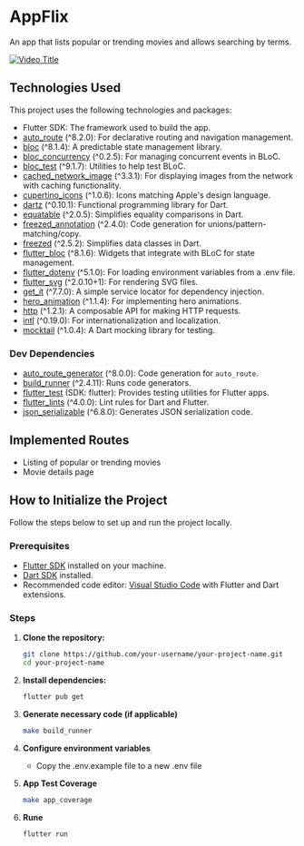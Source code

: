 # AppFlix

An app that lists popular or trending movies and allows searching by terms.

[![Video Title](https://i.ibb.co/yVT3CzX/Screenshot-2024-07-10-at-10-25-12-AM.png)](https://youtu.be/3xRmusVdJOM)

## Technologies Used

This project uses the following technologies and packages:

- Flutter SDK: The framework used to build the app.
- [auto_route](https://pub.dev/packages/auto_route) (^8.2.0): For declarative routing and navigation management.
- [bloc](https://pub.dev/packages/bloc) (^8.1.4): A predictable state management library.
- [bloc_concurrency](https://pub.dev/packages/bloc_concurrency) (^0.2.5): For managing concurrent events in BLoC.
- [bloc_test](https://pub.dev/packages/bloc_test) (^9.1.7): Utilities to help test BLoC.
- [cached_network_image](https://pub.dev/packages/cached_network_image) (^3.3.1): For displaying images from the network with caching functionality.
- [cupertino_icons](https://pub.dev/packages/cupertino_icons) (^1.0.6): Icons matching Apple's design language.
- [dartz](https://pub.dev/packages/dartz) (^0.10.1): Functional programming library for Dart.
- [equatable](https://pub.dev/packages/equatable) (^2.0.5): Simplifies equality comparisons in Dart.
- [freezed_annotation](https://pub.dev/packages/freezed_annotation) (^2.4.0): Code generation for unions/pattern-matching/copy.
- [freezed](https://pub.dev/packages/freezed) (^2.5.2): Simplifies data classes in Dart.
- [flutter_bloc](https://pub.dev/packages/flutter_bloc) (^8.1.6): Widgets that integrate with BLoC for state management.
- [flutter_dotenv](https://pub.dev/packages/flutter_dotenv) (^5.1.0): For loading environment variables from a .env file.
- [flutter_svg](https://pub.dev/packages/flutter_svg) (^2.0.10+1): For rendering SVG files.
- [get_it](https://pub.dev/packages/get_it) (^7.7.0): A simple service locator for dependency injection.
- [hero_animation](https://pub.dev/packages/hero_animation) (^1.1.4): For implementing hero animations.
- [http](https://pub.dev/packages/http) (^1.2.1): A composable API for making HTTP requests.
- [intl](https://pub.dev/packages/intl) (^0.19.0): For internationalization and localization.
- [mocktail](https://pub.dev/packages/mocktail) (^1.0.4): A Dart mocking library for testing.

### Dev Dependencies

- [auto_route_generator](https://pub.dev/packages/auto_route_generator) (^8.0.0): Code generation for `auto_route`.
- [build_runner](https://pub.dev/packages/build_runner) (^2.4.11): Runs code generators.
- [flutter_test](https://api.flutter.dev/flutter/flutter_test/flutter_test-library.html) (SDK: flutter): Provides testing utilities for Flutter apps.
- [flutter_lints](https://pub.dev/packages/flutter_lints) (^4.0.0): Lint rules for Dart and Flutter.
- [json_serializable](https://pub.dev/packages/json_serializable) (^6.8.0): Generates JSON serialization code.


## Implemented Routes

- Listing of popular or trending movies
- Movie details page

## How to Initialize the Project

Follow the steps below to set up and run the project locally.

### Prerequisites

- [Flutter SDK](https://flutter.dev/docs/get-started/install) installed on your machine.
- [Dart SDK](https://dart.dev/get-dart) installed.
- Recommended code editor: [Visual Studio Code](https://code.visualstudio.com/) with Flutter and Dart extensions.

### Steps

1. **Clone the repository:**

   ```bash
   git clone https://github.com/your-username/your-project-name.git
   cd your-project-name

2. **Install dependencies:**

   ```bash
   flutter pub get

3. **Generate necessary code (if applicable)**

   ```bash
   make build_runner

4. **Configure environment variables**

   - Copy the .env.example file to a new .env file

5. **App Test Coverage**

   ```bash
   make app_coverage

6. **Rune**

   ```bash
   flutter run


